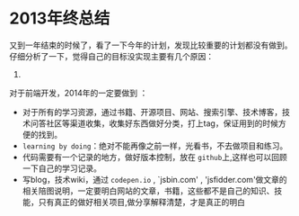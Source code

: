 # 2013年终总结

又到一年结束的时候了，看了一下今年的计划，发现比较重要的计划都没有做到。仔细分析了一下，觉得自己的目标没实现主要有几个原因：

1. 

对于前端开发，2014年的一定要做到 ：

* 对于所有的学习资源，通过书籍、开源项目、网站、搜索引擎、技术博客，技术问答社区等渠道收集，收集好东西做好分类，打上tag，保证用到的时候方便的找到。
* `learning by doing`：绝对不能再像之前一样，光看书，不去做项目和练习。
* 代码需要有一个记录的地方，做好版本控制，放在 `github`上,这样也可以回顾一下自己的学习记录。
* 写blog，技术wiki，通过 `codepen.io` , `jsbin.com' , 'jsfidder.com'做文章的相关陪图说明，一定要明白网站的文章，书籍，这些都不是自己的知识、技能，只有真正的做好相关项目,做分享解释清楚，才是真正的明白

